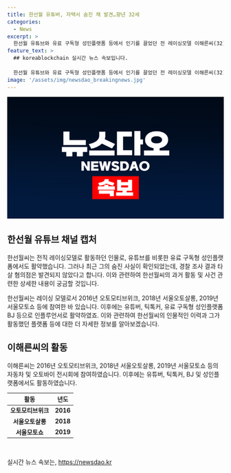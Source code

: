 ```yaml
---
title: 한선월 유튜버, 자택서 숨진 채 발견…향년 32세
categories:
  - News
excerpt: >
  한선월 유튜브와 유료 구독형 성인플랫폼 등에서 인기를 끌었던 전 레이싱모델 이해른씨(32)가 인천 서구 자택에서 숨진 채 발견됐다. 경찰은 타살 혐의를 발견하지 못했으며, 이해른씨는 레이싱 모델에서 유튜버, 틱톡커, BJ로 활동한 인플루언서였다. 이씨의 사망으로 우울감 등에 대한 관심이 높아지고 있으며, 자살예방 상담전화로 도움을 받을 수 있다.
feature_text: >
  ## koreablockchain 실시간 뉴스 속보입니다.

  한선월 유튜브와 유료 구독형 성인플랫폼 등에서 인기를 끌었던 전 레이싱모델 이해른씨(32)가 인천 서구 자택에서 숨진 채 발견됐다. 경찰은 타살 혐의를 발견하지 못했으며, 이해른씨는 레이싱 모델에서 유튜버, 틱톡커, BJ로 활동한 인플루언서였다. 이씨의 사망으로 우울감 등에 대한 관심이 높아지고 있으며, 자살예방 상담전화로 도움을 받을 수 있다.
image: '/assets/img/newsdao_breakingnews.jpg'
---
```


<p><img src="/assets/img/newsdao_breakingnews.jpg" alt="koreablockchain 속보" /></p>

<h2 data-ke-size="size26">한선월 유튜브 채널 캡처</h2>

<p data-ke-size="size16">한선월씨는 전직 레이싱모델로 활동하던 인물로, 유튜브를 비롯한 유료 구독형 성인플랫폼에서도 활약했습니다. 그러나 최근 그의 숨진 사실이 확인되었는데, 경찰 조사 결과 타살 혐의점은 발견되지 않았다고 합니다. 이와 관련하여 한선월씨의 과거 활동 및 사건 관련한 상세한 내용이 궁금할 것입니다.</p>

<p data-ke-size="size16">한선월씨는 레이싱 모델로서 2016년 오토모티브위크, 2018년 서울오토살롱, 2019년 서울모토쇼 등에 참여한 바 있습니다. 이후에는 유튜버, 틱톡커, 유료 구독형 성인플랫폼 BJ 등으로 인플루언서로 활약하였죠. 이와 관련하여 한선월씨의 인물적인 이력과 그가 활동했던 플랫폼 등에 대한 더 자세한 정보를 알아보겠습니다.</p>

<h2 data-ke-size="size26">이해른씨의 활동</h2>

<p data-ke-size="size16">이해른씨는 2016년 오토모티브위크, 2018년 서울오토살롱, 2019년 서울모토쇼 등의 자동차 및 오토바이 전시회에 참여하였습니다. 이후에는 유튜버, 틱톡커, BJ 및 성인플랫폼에서도 활동하였습니다.</p>

<table>
    <thead>
        <tr>
            <th>활동</th>
            <th>년도</th>
        </tr>
    </thead>
    <tbody>
        <tr>
            <td style="text-align: center; height: 17px;"><b>오토모티브위크</b></td>
            <td style="text-align: center; height: 17px;"><b>2016</b></td>
        </tr>
        <tr>
            <td style="text-align: center; height: 17px;"><b>서울오토살롱</b></td>
            <td style="text-align: center; height: 17px;"><b>2018</b></td>
        </tr>
        <tr>
            <td style="text-align: center; height: 17px;"><b>서울모토쇼</b></td>
            <td style="text-align: center; height: 17px;"><b>2019</b></td>
        </tr>
    </tbody>
</table>

<p data-ke-size="size16">&nbsp;</p>
실시간 뉴스 속보는, <a href="https://newsdao.kr" rel="dofollow">https://newsdao.kr</a>


